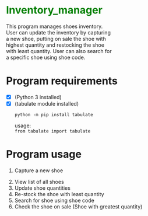 
# <span style="color:green;">Inventory_manager  </span>
This program manages shoes inventory.  
User can update the inventory by capturing  
a new shoe, putting on sale the shoe with  
highest quantity and restocking the shoe  
with least quantity. User can also search for  
a specific shoe using shoe code.

# Program requirements
- [x] (Python 3 installed)  
- [x] (tabulate module installed)  
    ```
    python -m pip install tabulate
    ```
    usage:  
        ```
        from tabulate import tabulate
        ```
# Program usage  

1. Capture a new shoe<p>  
1. View list of all shoes  
1. Update shoe quantities  
1. Re-stock the shoe with least quantity  
1. Search for shoe using shoe code  
1. Check the shoe on sale (Shoe with greatest quantity)

